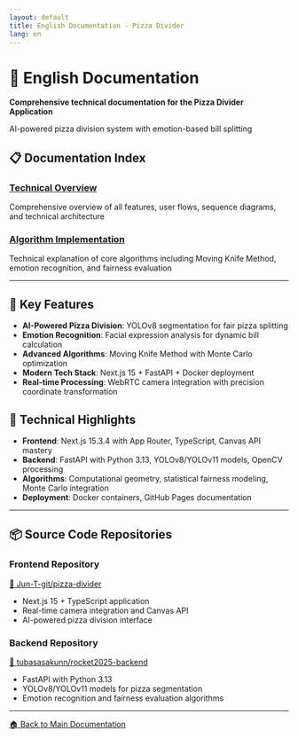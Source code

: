 ```yaml
---
layout: default
title: English Documentation - Pizza Divider
lang: en
---
```


# 📖 English Documentation

**Comprehensive technical documentation for the Pizza Divider Application**

AI-powered pizza division system with emotion-based bill splitting

## 📋 Documentation Index

### [Technical Overview](overview)
Comprehensive overview of all features, user flows, sequence diagrams, and technical architecture


### [Algorithm Implementation](algorithms)
Technical explanation of core algorithms including Moving Knife Method, emotion recognition, and fairness evaluation

---

## 🚀 Key Features

- **AI-Powered Pizza Division**: YOLOv8 segmentation for fair pizza splitting
- **Emotion Recognition**: Facial expression analysis for dynamic bill calculation  
- **Advanced Algorithms**: Moving Knife Method with Monte Carlo optimization
- **Modern Tech Stack**: Next.js 15 + FastAPI + Docker deployment
- **Real-time Processing**: WebRTC camera integration with precision coordinate transformation

## 🔧 Technical Highlights

- **Frontend**: Next.js 15.3.4 with App Router, TypeScript, Canvas API mastery
- **Backend**: FastAPI with Python 3.13, YOLOv8/YOLOv11 models, OpenCV processing
- **Algorithms**: Computational geometry, statistical fairness modeling, Monte Carlo integration
- **Deployment**: Docker containers, GitHub Pages documentation

---

## 📦 Source Code Repositories

### **Frontend Repository**
[🔗 Jun-T-git/pizza-divider](https://github.com/Jun-T-git/pizza-divider)
- Next.js 15 + TypeScript application
- Real-time camera integration and Canvas API
- AI-powered pizza division interface

### **Backend Repository**  
[🔗 tubasasakunn/rocket2025-backend](https://github.com/tubasasakunn/rocket2025-backend)
- FastAPI with Python 3.13
- YOLOv8/YOLOv11 models for pizza segmentation
- Emotion recognition and fairness evaluation algorithms

---

[🏠 Back to Main Documentation](../)
